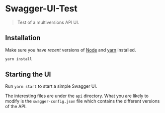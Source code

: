 # Swagger-UI-Test

> Test of a multiversions API UI.

## Installation

Make sure you have _recent_ versions of [Node](https://nodejs.org/en/) and [yarn](https://yarnpkg.com/en/docs/install) installed.

```sh
yarn install
```

## Starting the UI

Run `yarn start` to start a simple Swagger UI.

The interesting files are under the `api` directory. What you are likely to modify is the `swagger-config.json` file which contains the different versions of the API.